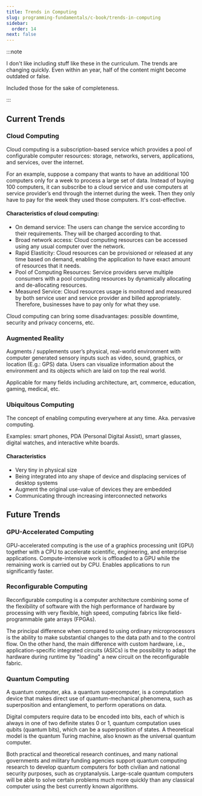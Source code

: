 ```yaml
---
title: Trends in Computing
slug: programming-fundamentals/c-book/trends-in-computing
sidebar:
  order: 14
next: false
---
```


:::note

I don't like including stuff like these in the curriculum. The trends are
changing quickly. Even within an year, half of the content might become outdated
or false.

Included those for the sake of completeness.

:::

## Current Trends

### Cloud Computing

Cloud computing is a subscription-based service which provides a pool of
configurable computer resources: storage, networks, servers, applications, and
services, over the internet.

For an example, suppose a company that wants to have an additional 100 computers
only for a week to process a large set of data. Instead of buying 100 computers,
it can subscribe to a cloud service and use computers at service provider’s end
through the internet during the week. Then they only have to pay for the week
they used those computers. It's cost-effective.

#### Characteristics of cloud computing:

- On demand service: The users can change the service according to their
  requirements. They will be charged according to that.
- Broad network access: Cloud computing resources can be accessed using any
  usual computer over the network.
- Rapid Elasticity: Cloud resources can be provisioned or released at any time
  based on demand, enabling the application to have exact amount of resources
  that it needs.
- Pool of Computing Resources: Service providers serve multiple consumers with a
  pool computing resources by dynamically allocating and de-allocating
  resources.
- Measured Service: Cloud resources usage is monitored and measured by both
  service user and service provider and billed appropriately. Therefore,
  businesses have to pay only for what they use.

Cloud computing can bring some disadvantages: possible downtime, security and
privacy concerns, etc.

### Augmented Reality

Augments / supplements user’s physical, real-world environment with computer
generated sensory inputs such as video, sound, graphics, or location (E.g.: GPS)
data. Users can visualize information about the environment and its objects
which are laid on top the real world.

Applicable for many fields including architecture, art, commerce, education,
gaming, medical, etc.

### Ubiquitous Computing

The concept of enabling computing everywhere at any time. Aka. pervasive
computing.

Examples: smart phones, PDA (Personal Digital Assist), smart glasses, digital
watches, and interactive white boards.

#### Characteristics

- Very tiny in physical size
- Being integrated into any shape of device and displacing services of desktop
  systems
- Augment the original use-value of devices they are embedded
- Communicating through increasing interconnected networks

## Future Trends

### GPU-Accelerated Computing

GPU-accelerated computing is the use of a graphics processing unit (GPU)
together with a CPU to accelerate scientific, engineering, and enterprise
applications. Compute-intensive work is offloaded to a GPU while the remaining
work is carried out by CPU. Enables applications to run significantly faster.

### Reconfigurable Computing

Reconfigurable computing is a computer architecture combining some of the
flexibility of software with the high performance of hardware by processing with
very flexible, high speed, computing fabrics like field- programmable gate
arrays (FPGAs).

The principal difference when compared to using ordinary microprocessors is the
ability to make substantial changes to the data path and to the control flow. On
the other hand, the main difference with custom hardware, i.e.,
application-specific integrated circuits (ASICs) is the possibility to adapt the
hardware during runtime by "loading" a new circuit on the reconfigurable fabric.

### Quantum Computing

A quantum computer, aka. a quantum supercomputer, is a computation device that
makes direct use of quantum-mechanical phenomena, such as superposition and
entanglement, to perform operations on data.

Digital computers require data to be encoded into bits, each of which is always
in one of two definite states 0 or 1, quantum computation uses qubits (quantum
bits), which can be a superposition of states. A theoretical model is the
quantum Turing machine, also known as the universal quantum computer.

Both practical and theoretical research continues, and many national governments
and military funding agencies support quantum computing research to develop
quantum computers for both civilian and national security purposes, such as
cryptanalysis. Large-scale quantum computers will be able to solve certain
problems much more quickly than any classical computer using the best currently
known algorithms.
